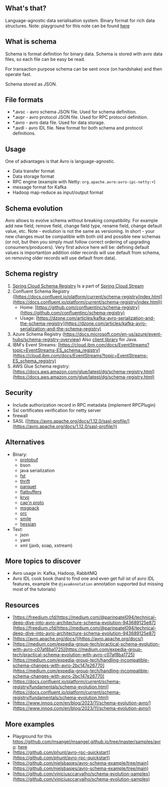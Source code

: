 ## What's that?

Language-agnostic data serialisation system.
Binary format for rich data structures.
Note: playground for this note can be found [here](https://github.com/msangel/msangel.github.io/tree/master/samples/avro)

## What is schema

Schema is format definition for binary data.
Schema is stored with avro data files, so each file can be easy be read.

For transaction purpose schema can be sent once (on handshake) and then operate fast.

Schema stored as JSON.

## File formats
- *.avsc - avro schema JSON file. Used for schema definition.
- *.avpr - avro protocol JSON file. Used for RPC protocol definition.
- *.avro - avro data file. Used for data storage.
- *.avdl - avro IDL file. New format for both schema and protocol definitions.

## Usage
One of advantages is that Avro is language-agnostic.

- Data transfer format
- Data storage format
- RPC engine (example with Netty: `org.apache.avro:avro-ipc-netty:+`)
- message format for Kafka 
- Hadoop map-reduce as input/output format

## Schema evolution
Avro allows to evolve schema without breaking compatibility. For example add new field, remove field, change field type, rename field, change default value, etc.
Note - evolution is not the same as versioning. In short - your new changes must be compatible with both old and possible new schemas (or not, but then you simply must follow correct ordering of upgrading consumers/producers). Very first advice here will be: defining default values is important(on addition older records will use default from schema, on removing older records will use default from data).

## Schema registry
1. [Spring Cloud Schema Registry](https://docs.spring.io/spring-cloud-stream/docs/current/reference/html/spring-cloud-stream-schema-registry.html#spring-cloud-stream-schema-registry-reference)
   Is a part of [Spring Cloud Stream](https://spring.io/projects/spring-cloud-stream)
2. Confluent Schema Registry 
([https://docs.confluent.io/platform/current/schema-registry/index.html](https://docs.confluent.io/platform/current/schema-registry/index.html))
   - Home: [https://github.com/confluentinc/schema-registry](https://github.com/confluentinc/schema-registry)
   - Usage: [https://dzone.com/articles/kafka-avro-serialization-and-the-schema-registry](https://dzone.com/articles/kafka-avro-serialization-and-the-schema-registry)
3. Azure Schema Registry (https://docs.microsoft.com/en-us/azure/event-hubs/schema-registry-overview)
   Also [client library](https://learn.microsoft.com/en-us/java/api/overview/azure/data-schemaregistry-apacheavro-readme) for Java.
4. IBM's Event Streams: [https://cloud.ibm.com/docs/EventStreams?topic=EventStreams-ES_schema_registry](https://cloud.ibm.com/docs/EventStreams?topic=EventStreams-ES_schema_registry)
5. AWS Glue Schema registry: [https://docs.aws.amazon.com/glue/latest/dg/schema-registry.html](https://docs.aws.amazon.com/glue/latest/dg/schema-registry.html)


## Security
- Include authorization record in RPC metadata (implement RPCPlugin)
- Ssl certificates verification for netty server
- firewall
- SASL ([https://avro.apache.org/docs/1.12.0/sasl-profile/](https://avro.apache.org/docs/1.12.0/sasl-profile/))

## Alternatives
- Binary:
  - [protobuf](https://github.com/google/protobuf)
  - bson
  - java serialization
  - [fst](https://github.com/RuedigerMoeller/fast-serialization)
  - [thrift](https://github.com/apache/thrift)
  - [parquet](https://parquet.apache.org/)
  - [flatbuffers](https://github.com/google/flatbuffers)
  - [kryo](https://github.com/EsotericSoftware/kryo)
  - [cap'n proto](https://github.com/capnproto/capnproto)
  - [msgpack](https://github.com/msgpack/msgpack-java)
  - [orc](https://orc.apache.org/)
  - [smile](https://github.com/FasterXML/smile-format-specification)
  - [hessian](http://hessian.caucho.com/#Java)
- Text:
  - json
  - yaml
  - xml (jaxb, soap, xstream)

## More topics to discover
- Avro usage in: Kafka, Hadoop, RabbitMQ
- Avro IDL cook book (hard to find one and even get full ist of avro IDL features, example the `@javaAnnotation` annotation supported but missing most of the tutorials)


## Resources
- [https://freedium.cfd/https://medium.com/@parinpatel094/technical-deep-dive-into-avro-architecture-schema-evolution-943689125e87](https://freedium.cfd/https://medium.com/@parinpatel094/technical-deep-dive-into-avro-architecture-schema-evolution-943689125e87)
- [https://avro.apache.org/docs/](https://avro.apache.org/docs/)
- [https://medium.com/expedia-group-tech/practical-schema-evolution-with-avro-c07af8ba1725](https://medium.com/expedia-group-tech/practical-schema-evolution-with-avro-c07af8ba1725)
- [https://medium.com/expedia-group-tech/handling-incompatible-schema-changes-with-avro-2bc147e26770](https://medium.com/expedia-group-tech/handling-incompatible-schema-changes-with-avro-2bc147e26770)
- [https://docs.confluent.io/platform/current/schema-registry/fundamentals/schema-evolution.html](https://docs.confluent.io/platform/current/schema-registry/fundamentals/schema-evolution.html)
- [https://www.innoq.com/en/blog/2023/11/schema-evolution-avro/](https://www.innoq.com/en/blog/2023/11/schema-evolution-avro/)

## More examples
- Playground for this https://github.com/msangel/msangel.github.io/tree/master/samples/avro: [here](https://github.com/msangel/msangel.github.io/tree/master/samples/avro)
- [https://github.com/phunt/avro-rpc-quickstart](https://github.com/phunt/avro-rpc-quickstart)
- [https://github.com/nielsbasjes/avro-schema-example/tree/main](https://github.com/nielsbasjes/avro-schema-example/tree/main)
- [https://github.com/viniciusccarvalho/schema-evolution-samples](https://github.com/viniciusccarvalho/schema-evolution-samples)
